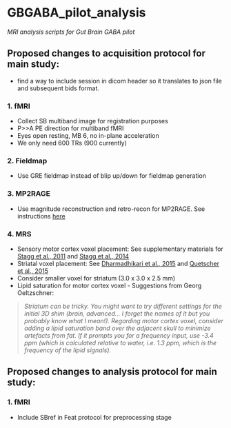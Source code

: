 # GBGABA_pilot_analysis
 *MRI analysis scripts for Gut Brain GABA pilot*
 
 ## Proposed changes to acquisition protocol for main study:
 - find a way to include session in dicom header so it translates to json file and subsequent bids format.
 
### 1. fMRI
 
 - Collect SB multiband image for registration purposes
 - P>>A PE direction for multiband fMRI 
 - Eyes open resting, MB 6, no in-plane acceleration
 - We only need 600 TRs (900 currently)
 


### 2. Fieldmap
 
 - Use GRE fieldmap instead of blip up/down for fieldmap generation
 
 
 ### 3. MP2RAGE
 
 - Use magnitude reconstruction and retro-recon for MP2RAGE. See instructions [here](Protocol_setup/RetroReconGuide.md)
 
 
 ### 4. MRS

 - Sensory motor cortex voxel placement: See supplementary materials for [Stagg et al., 2011](https://doi.org/10.1016/j.cub.2011.01.069) and [Stagg et al., 2014](https://doi.org/10.7554/eLife.01465.001)
 - Striatal voxel placement: See [Dharmadhikari et al., 2015](https://doi.org/10.1016/j.neuroimage.2015.06.066) and [Quetscher et al., 2015](https://doi.org/10.1007/s00429-014-0873-y)
 - Consider smaller voxel for striatum (3.0 x 3.0 x 2.5 mm)
 - Lipid saturation for motor cortex voxel - Suggestions from Georg Oeltzschner:
 > *Striatum can be tricky. You might want to try different settings for the initial 3D shim (brain, advanced... I forget the names of it but you probably know what I mean!).
Regarding motor cortex voxel, consider adding a lipid saturation band over the adjacent skull to minimize artefacts from fat. If it prompts you for a frequency input, use -3.4 ppm (which is calculated relative to water, i.e. 1.3 ppm, which is the frequency of the lipid signals).*

## Proposed changes to analysis protocol for main study:

### 1. fMRI
 - Include SBref in Feat protocol for preprocessing stage
 